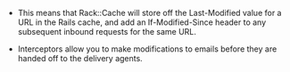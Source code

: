 - This means that Rack::Cache will store off the Last-Modified value for a URL in the Rails cache, and add an If-Modified-Since header to any subsequent inbound requests for the same URL.

- Interceptors allow you to make modifications to emails before they are handed off to the delivery agents.